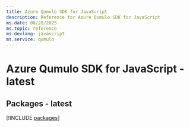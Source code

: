 ```yaml
---
title: Azure Qumulo SDK for JavaScript
description: Reference for Azure Qumulo SDK for JavaScript
ms.date: 08/20/2025
ms.topic: reference
ms.devlang: javascript
ms.service: qumulo
---
```

# Azure Qumulo SDK for JavaScript - latest
## Packages - latest
[!INCLUDE [packages](qumulo-index.md)]